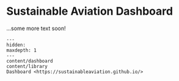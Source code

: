 # Sustainable Aviation Dashboard

...some more text soon!

```{toctree}
---
hidden:
maxdepth: 1
---
content/dashboard
content/library
Dashboard <https://sustainableaviation.github.io/>
```